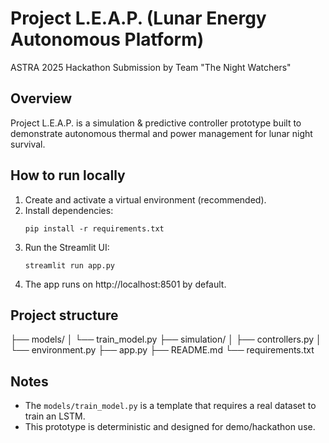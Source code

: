 # Project L.E.A.P. (Lunar Energy Autonomous Platform)
ASTRA 2025 Hackathon Submission by Team "The Night Watchers"

## Overview
Project L.E.A.P. is a simulation & predictive controller prototype built to demonstrate autonomous thermal and power management for lunar night survival.

## How to run locally
1. Create and activate a virtual environment (recommended).
2. Install dependencies:
   ```
   pip install -r requirements.txt
   ```
3. Run the Streamlit UI:
   ```
   streamlit run app.py
   ```
4. The app runs on http://localhost:8501 by default.

## Project structure
├── models/
│   └── train_model.py
├── simulation/
│   ├── controllers.py
│   └── environment.py
├── app.py
├── README.md
└── requirements.txt

## Notes
- The `models/train_model.py` is a template that requires a real dataset to train an LSTM.
- This prototype is deterministic and designed for demo/hackathon use.
